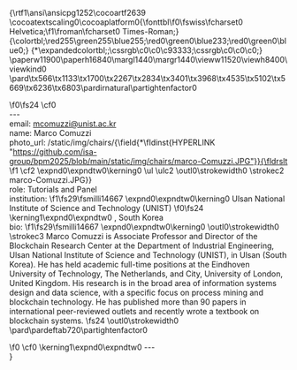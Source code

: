 {\rtf1\ansi\ansicpg1252\cocoartf2639
\cocoatextscaling0\cocoaplatform0{\fonttbl\f0\fswiss\fcharset0 Helvetica;\f1\froman\fcharset0 Times-Roman;}
{\colortbl;\red255\green255\blue255;\red0\green0\blue233;\red0\green0\blue0;}
{\*\expandedcolortbl;;\cssrgb\c0\c0\c93333;\cssrgb\c0\c0\c0;}
\paperw11900\paperh16840\margl1440\margr1440\vieww11520\viewh8400\viewkind0
\pard\tx566\tx1133\tx1700\tx2267\tx2834\tx3401\tx3968\tx4535\tx5102\tx5669\tx6236\tx6803\pardirnatural\partightenfactor0

\f0\fs24 \cf0 \
---\
email: mcomuzzi@unist.ac.kr\
name: Marco Comuzzi\
photo_url: /static/img/chairs/{\field{\*\fldinst{HYPERLINK "https://github.com/isa-group/bpm2025/blob/main/static/img/chairs/marco-Comuzzi.JPG"}}{\fldrslt 
\f1 \cf2 \expnd0\expndtw0\kerning0
\ul \ulc2 \outl0\strokewidth0 \strokec2 marco-Comuzzi.JPG}}\
role: Tutorials and Panel\
institution: 
\f1\fs29\fsmilli14667 \expnd0\expndtw0\kerning0
Ulsan National Institute of Science and Technology (UNIST)
\f0\fs24 \kerning1\expnd0\expndtw0 , South Korea\
bio: 
\f1\fs29\fsmilli14667 \expnd0\expndtw0\kerning0
\outl0\strokewidth0 \strokec3 Marco Comuzzi is Associate Professor and Director of the Blockchain Research Center at the Department of Industrial Engineering, Ulsan National Institute of Science and Technology (UNIST), in Ulsan (South Korea). He has held academic full-time positions at the Eindhoven University of Technology, The Netherlands, and City, University of London, United Kingdom. His research is in the broad area of information systems design and data science, with a specific focus on process mining and blockchain technology. He has published more than 90 papers in international peer-reviewed outlets and recently wrote a textbook on blockchain systems.
\fs24 \outl0\strokewidth0 \
\pard\pardeftab720\partightenfactor0

\f0 \cf0 \kerning1\expnd0\expndtw0 ---\
}